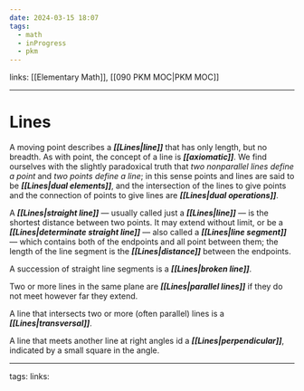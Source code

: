 ```yaml
---
date: 2024-03-15 18:07
tags:
  - math
  - inProgress
  - pkm
---
```

links: [[Elementary Math]], [[090 PKM MOC|PKM MOC]]

---
# Lines
A moving point describes a **_[[Lines|line]]_** that has only length, but no breadth. As with point, the concept of a line is **_[[axiomatic]]_**.
We find ourselves with the slightly paradoxical truth that 
	_two nonparallel lines define a point_
and
	_two points define a line_;
in this sense points and lines are said to be **_[[Lines|dual elements]]_**, and the intersection of the lines to give points and the connection of points to give lines are **_[[Lines|dual operations]]_**.

A **_[[Lines|straight line]]_** — usually called just a **_[[Lines|line]]_** — is the shortest distance between two points. It may extend without limit, or be a **_[[Lines|determinate straight line]]_** — also called a **_[[Lines|line segment]]_** — which contains both of the endpoints and all point between them; the length of the line segment is the **_[[Lines|distance]]_** between the endpoints.

A succession of straight line segments is a **_[[Lines|broken line]]_**.

Two or more lines in the same plane are **_[[Lines|parallel lines]]_** if they do not meet however far they extend.

A line that intersects two or more (often parallel) lines is a **_[[Lines|transversal]]_**.

A line that meets another line at right angles id a **_[[Lines|perpendicular]]_**, indicated by a small square in the angle.

---
tags: 
links: 